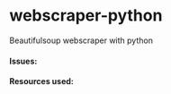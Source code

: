 # webscraper-python
Beautifulsoup webscraper with python


<h4>Issues:</h4>


<h4>Resources used:</h4>
